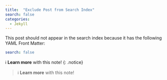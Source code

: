 ```yaml
---
title:  "Exclude Post from Search Index"
search: false
categories: 
  - Jekyll
---
```


This post should not appear in the search index because it has the following YAML Front Matter:

```yaml
search: false
```

:information_source: **Learn more**  with this note!
{: .notice}


> :information_source: **Learn more** with this note!
